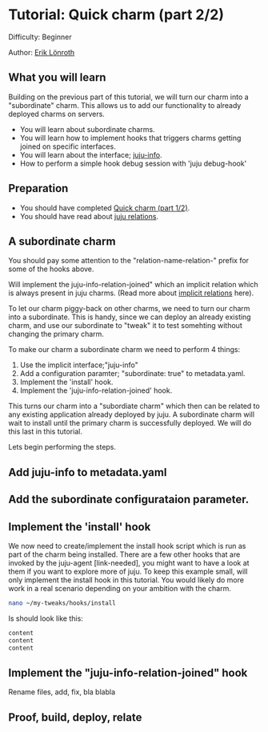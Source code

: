 # Tutorial: Quick charm (part 2/2)

Difficulty: Beginner

Author: [Erik Lönroth](http://eriklonroth.wordpress.com)

## What you will learn
Building on the previous part of this tutorial, we will turn our charm into a "subordinate" charm. This allows us to add our functionality to already deployed charms on servers.

* You will learn about subordinate charms.
* You will learn how to implement hooks that triggers charms getting joined on specific interfaces.
* You will learn about the interface; [juju-info].
* How to perform a simple hook debug session with 'juju debug-hook'

## Preparation
* You should have completed [Quick charm (part 1/2)](tutorial-quick-charm-part-1.md).
* You should have read about [juju relations].

## A subordinate charm

You should pay some attention to the "relation-name-relation-" prefix for some of the hooks above. 

Will implement the juju-info-relation-joined" which an implicit relation which is always present in juju charms. (Read more about [implicit relations] here).

To let our charm piggy-back on other charms, we need to turn our charm into a subordinate. This is handy, since we can deploy an already existing charm, and use our subordinate to "tweak" it to test somehting without changing the primary charm. 

To make our charm a subordinate charm we need to perform 4 things:

1. Use the implicit interface;"juju-info" 
2. Add a configuration paramter; "subordinate: true" to metadata.yaml.
3. Implement the 'install' hook.
4. Implement the 'juju-info-relation-joined' hook.

This turns our charm into a "subordiate charm" which then can be related to any existing application already deployed by juju. A subordinate charm will wait to install until the primary charm is successfully deployed. We will do this last in this tutorial.

Lets begin performing the steps.
## Add juju-info to metadata.yaml
## Add the subordinate configurataion parameter.
## Implement the 'install' hook
We now need to create/implement the install hook script which is run as part of the charm being installed. There are a few other hooks that are invoked by the juju-agent [link-needed], you might want to have a look at them if you want to explore more of juju. To keep this example small, will only implement the install hook in this tutorial. You would likely do more work in a real scenario depending on your ambition with the charm.
```bash
nano ~/my-tweaks/hooks/install
```
Is should look like this:
```bash
content
content
content
```
## Implement the "juju-info-relation-joined" hook
Rename files, add, fix, bla blabla

## Proof, build, deploy, relate

[hooks]: https://docs.jujucharms.com/2.5/en/authors-charm-hooks
[tutorial-charm-development-beginner-part-1]: https://discourse.jujucharms.com/t/tutorial-charm-development-beginner-part-1
[tutorial-charm-development-beginner-part-1]: https://discourse.jujucharms.com/t/tutorial-charm-development-beginner-part-2
[implicit relations]: https://docs.jujucharms.com/2.5/en/authors-relations#implicit-relations
[juju relations]: https://docs.jujucharms.com/2.5/en/authors-relations
[juju-info]: https://github.com/juju-solutions/interface-juju-info
